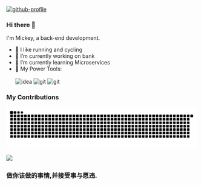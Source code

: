 [![github-profile](https://user-images.githubusercontent.com/74593661/222945294-9364469c-033c-4ebc-9a57-d88de9a5bafa.svg)](https://www.calligrapher.ai/)


### Hi there 👋

I'm Mickey, a back-end development.    
   
- 🏃‍ I like running and cycling   
- 🔭 I’m currently working on bank
- 🌱 I’m currently learning Microservices        
- 🔧 My Power Tools: </br>   
![idea](https://img.shields.io/badge/idea-idea-blue?logo=idea)
![git](https://img.shields.io/badge/git-git-yellowgreen?logo=git)
![git](https://img.shields.io/badge/GitLab-GitLab-yellow?logo=gitLab)

### My  Contributions

![](https://raw.githubusercontent.com/MQ-0707/MQ-0707/main/assets/github-contribution-grid-snake.svg)

<img src="https://github-readme-stats.vercel.app/api?username=MQ-0707&show_icons=true&icon_color=CE1D2D&text_color=718096&bg_color=ffffff&hide_title=true" />


### 做你该做的事情,并接受事与愿违.


<!--
**MQ-0707/MQ-0707** is a ✨ _special_ ✨ repository because its `README.md` (this file) appears on your GitHub profile.

Here are some ideas to get you started:

- 🔭 I’m currently working on ...
- 🌱 I’m currently learning ...
- 👯 I’m looking to collaborate on ...
- 🤔 I’m looking for help with ...
- 💬 Ask me about ...
- 📫 How to reach me: ...
- 😄 Pronouns: ...
- ⚡ Fun fact: ...
-->
